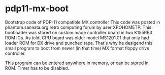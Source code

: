 # pdp11-mx-boot
Bootstrap code of PDP-11 compatible MX controller
This code was posted in phantom.sannata.org retro computing forum by user XPOHOMETP. This bootloader was stored on custom made controller board in two K155RE3 ROM ICs. As told, CPU board was older model MS1201.01 that only had loader ROM for DX drive and punched tape. That's why he desigend this small program to boot from newer (in that time) MX format floppy drive controller.

This program can be entered anywhere in memory, or can be stored in ROM. Timer has to be disabled.
